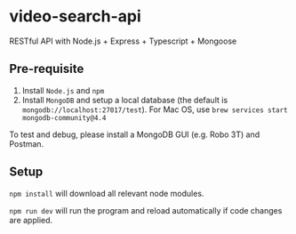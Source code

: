 # video-search-api

RESTful API with Node.js + Express + Typescript + Mongoose

## Pre-requisite

1. Install `Node.js` and `npm`
2. Install `MongoDB` and setup a local database (the default is `mongodb://localhost:27017/test`). For Mac OS, use `brew services start mongodb-community@4.4`

To test and debug, please install a MongoDB GUI (e.g. Robo 3T) and Postman.

## Setup

`npm install` will download all relevant node modules.

`npm run dev` will run the program and reload automatically if code changes are applied.

